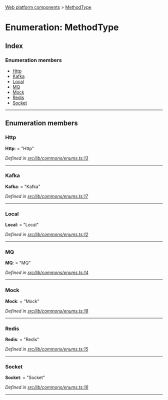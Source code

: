 [Web platform components](../README.md) > [MethodType](../enums/methodtype.md)

# Enumeration: MethodType

## Index

### Enumeration members

* [Http](methodtype.md#http)
* [Kafka](methodtype.md#kafka)
* [Local](methodtype.md#local)
* [MQ](methodtype.md#mq)
* [Mock](methodtype.md#mock)
* [Redis](methodtype.md#redis)
* [Socket](methodtype.md#socket)

---

## Enumeration members

<a id="http"></a>

###  Http

**Http**:  = "Http"

*Defined in [src/lib/commons/enums.ts:13](https://github.com/nodulusteam/methodus.dev/blob/3099105/modules/platform/platform-web/src/lib/commons/enums.ts#L13)*

___
<a id="kafka"></a>

###  Kafka

**Kafka**:  = "Kafka"

*Defined in [src/lib/commons/enums.ts:17](https://github.com/nodulusteam/methodus.dev/blob/3099105/modules/platform/platform-web/src/lib/commons/enums.ts#L17)*

___
<a id="local"></a>

###  Local

**Local**:  = "Local"

*Defined in [src/lib/commons/enums.ts:12](https://github.com/nodulusteam/methodus.dev/blob/3099105/modules/platform/platform-web/src/lib/commons/enums.ts#L12)*

___
<a id="mq"></a>

###  MQ

**MQ**:  = "MQ"

*Defined in [src/lib/commons/enums.ts:14](https://github.com/nodulusteam/methodus.dev/blob/3099105/modules/platform/platform-web/src/lib/commons/enums.ts#L14)*

___
<a id="mock"></a>

###  Mock

**Mock**:  = "Mock"

*Defined in [src/lib/commons/enums.ts:18](https://github.com/nodulusteam/methodus.dev/blob/3099105/modules/platform/platform-web/src/lib/commons/enums.ts#L18)*

___
<a id="redis"></a>

###  Redis

**Redis**:  = "Redis"

*Defined in [src/lib/commons/enums.ts:15](https://github.com/nodulusteam/methodus.dev/blob/3099105/modules/platform/platform-web/src/lib/commons/enums.ts#L15)*

___
<a id="socket"></a>

###  Socket

**Socket**:  = "Socket"

*Defined in [src/lib/commons/enums.ts:16](https://github.com/nodulusteam/methodus.dev/blob/3099105/modules/platform/platform-web/src/lib/commons/enums.ts#L16)*

___

